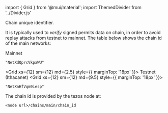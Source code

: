 import { Grid } from '@mui/material';
import ThemedDivider from '../Divider.js'

Chain unique identifier.

It is typically used to *verify* signed permits data on chain, in order to avoid replay attacks from testnet to mainnet. The table below shows the chain id of the main networks:

<Grid container>
<Grid xs={12} sm={12} md={2.5}>
Mainnet
</Grid>
<Grid xs={12} sm={12} md={9.5}>

`"NetXdQprcVkpaWU"`

</Grid>

<Grid xs={12}>
<ThemedDivider />
</Grid>

<Grid xs={12} sm={12} md={2.5} style={{ marginTop: '18px' }}>
Testnet (Ithacanet)
</Grid>
<Grid xs={12} sm={12} md={9.5} style={{ marginTop: '18px' }}>

`"NetXnHfVqm9iesp"`

</Grid>
</Grid>

The chain id is provided by the tezos node at:
```
<node url>/chains/main/chain_id
```
